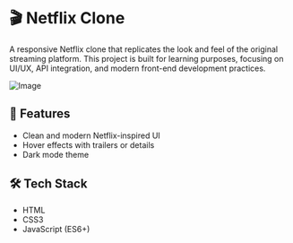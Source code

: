 # 🎬 Netflix Clone

A responsive Netflix clone that replicates the look and feel of the original streaming platform. This project is built for learning purposes, focusing on UI/UX, API integration, and modern front-end development practices.

![Image](https://github.com/user-attachments/assets/99e2529d-83e8-44c4-a42b-3309e79cf6c2)


## 🚀 Features

- Clean and modern Netflix-inspired UI
- Hover effects with trailers or details
- Dark mode theme

## 🛠 Tech Stack

- HTML
- CSS3
- JavaScript (ES6+)



